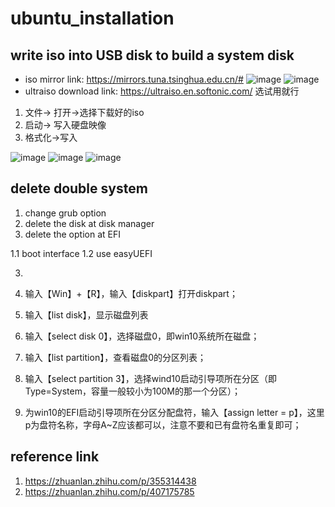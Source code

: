 # ubuntu_installation
## write iso into USB disk to build a system disk
- iso mirror link: https://mirrors.tuna.tsinghua.edu.cn/#
![image](https://user-images.githubusercontent.com/48377634/166099113-ba4c3834-4e28-4ba3-ac4a-86e46f14d7ce.png)
![image](https://user-images.githubusercontent.com/48377634/166099131-a6621a96-2d60-42d8-969f-1e42739594eb.png)
- ultraiso download link: https://ultraiso.en.softonic.com/
选试用就行
1. 文件-> 打开->选择下载好的iso
2. 启动-> 写入硬盘映像
3. 格式化->写入

![image](https://user-images.githubusercontent.com/48377634/166101218-67cabc3a-7503-4a50-9c05-da1a5f459c09.png)
![image](https://user-images.githubusercontent.com/48377634/166101201-fedacbe4-20f5-4e9b-be35-d4769398d95a.png)
![image](https://user-images.githubusercontent.com/48377634/166101243-b9170479-59dd-4173-bc4a-9c03d30dba19.png)

## delete double system
1. change grub option
2. delete the disk at disk manager
3. delete the option at EFI

1.1 boot interface
1.2 use easyUEFI

3.
  1. 输入【Win】+【R】，输入【diskpart】打开diskpart；

  2. 输入【list disk】，显示磁盘列表

  3. 输入【select disk 0】，选择磁盘0，即win10系统所在磁盘；

  4. 输入【list partition】，查看磁盘0的分区列表；

  5. 输入【select partition 3】，选择wind10启动引导项所在分区（即Type=System，容量一般较小为100M的那一个分区）；

  6. 为win10的EFI启动引导项所在分区分配盘符，输入【assign letter = p】，这里p为盘符名称，字母A~Z应该都可以，注意不要和已有盘符名重复即可；

## reference link
1. https://zhuanlan.zhihu.com/p/355314438
2. https://zhuanlan.zhihu.com/p/407175785
